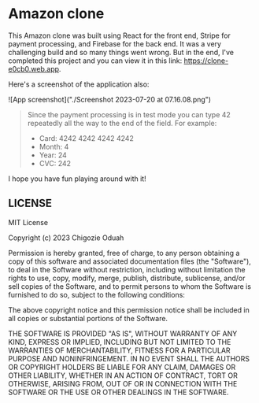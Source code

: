 # Amazon clone

This Amazon clone was built using React for the front end, Stripe for payment processing, and Firebase for the back end. It was a very challenging build and so many things went wrong. But in the end, I've completed this project and you can view it in this link: https://clone-e0cb0.web.app.

Here's a screenshot of the application also:

![App screenshot]("./Screenshot 2023-07-20 at 07.16.08.png")

> Since the payment processing is in test mode you can type 42 repeatedly all the way to the end of the field.
> For example:
> * Card: 4242 4242 4242 4242
> * Month: 4
> * Year: 24
> * CVC: 242

I hope you have fun playing around with it!
## LICENSE
MIT License

Copyright (c) 2023 Chigozie Oduah

Permission is hereby granted, free of charge, to any person obtaining a copy
of this software and associated documentation files (the "Software"), to deal
in the Software without restriction, including without limitation the rights
to use, copy, modify, merge, publish, distribute, sublicense, and/or sell
copies of the Software, and to permit persons to whom the Software is
furnished to do so, subject to the following conditions:

The above copyright notice and this permission notice shall be included in all
copies or substantial portions of the Software.

THE SOFTWARE IS PROVIDED "AS IS", WITHOUT WARRANTY OF ANY KIND, EXPRESS OR
IMPLIED, INCLUDING BUT NOT LIMITED TO THE WARRANTIES OF MERCHANTABILITY,
FITNESS FOR A PARTICULAR PURPOSE AND NONINFRINGEMENT. IN NO EVENT SHALL THE
AUTHORS OR COPYRIGHT HOLDERS BE LIABLE FOR ANY CLAIM, DAMAGES OR OTHER
LIABILITY, WHETHER IN AN ACTION OF CONTRACT, TORT OR OTHERWISE, ARISING FROM,
OUT OF OR IN CONNECTION WITH THE SOFTWARE OR THE USE OR OTHER DEALINGS IN THE
SOFTWARE.
